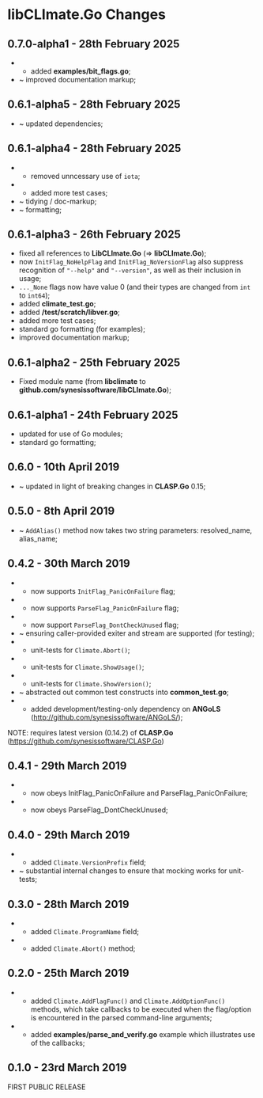 # **libCLImate.Go** Changes


## 0.7.0-alpha1 - 28th February 2025

* + added **examples/bit_flags.go**;
* ~ improved documentation markup;


## 0.6.1-alpha5 - 28th February 2025

* ~ updated dependencies;


## 0.6.1-alpha4 - 28th February 2025

* - removed unncessary use of `iota`;
* + added more test cases;
* ~ tidying / doc-markup;
* ~ formatting;


## 0.6.1-alpha3 - 26th February 2025

* fixed all references to **LibCLImate.Go** (=> **libCLImate.Go**);
* now `InitFlag_NoHelpFlag` and `InitFlag_NoVersionFlag` also suppress recognition of `"--help"` and `"--version"`, as well as their inclusion in usage;
* `..._None` flags now have value 0 (and their types are changed from `int` to `int64`);
* added **climate_test.go**;
* added **/test/scratch/libver.go**;
* added more test cases;
* standard go formatting (for examples);
* improved documentation markup;


## 0.6.1-alpha2 - 25th February 2025

* Fixed module name (from **libclimate** to **github.com/synesissoftware/libCLImate.Go**);


## 0.6.1-alpha1 - 24th February 2025

* updated for use of Go modules;
* standard go formatting;


## 0.6.0 - 10th April 2019

* ~ updated in light of breaking changes in **CLASP.Go** 0.15;


## 0.5.0 - 8th April 2019

* ~ ``AddAlias()`` method now takes two string parameters: resolved_name, alias_name;


## 0.4.2 - 30th March 2019

* + now supports ``InitFlag_PanicOnFailure`` flag;
* + now supports ``ParseFlag_PanicOnFailure`` flag;
* + now support ``ParseFlag_DontCheckUnused`` flag;
* ~ ensuring caller-provided exiter and stream are supported (for testing);
* + unit-tests for ``Climate.Abort()``;
* + unit-tests for ``Climate.ShowUsage()``;
* + unit-tests for ``Climate.ShowVersion()``;
* ~ abstracted out common test constructs into **common_test.go**;
* + added development/testing-only dependency on **ANGoLS** (http://github.com/synesissoftware/ANGoLS/);

NOTE: requires latest version (0.14.2) of **CLASP.Go** (https://github.com/synesissoftware/CLASP.Go)


## 0.4.1 - 29th March 2019

* + now obeys InitFlag_PanicOnFailure and ParseFlag_PanicOnFailure;
* + now obeys ParseFlag_DontCheckUnused;


## 0.4.0 - 29th March 2019

* + added ``Climate.VersionPrefix`` field;
* ~ substantial internal changes to ensure that mocking works for unit-tests;


## 0.3.0 - 28th March 2019

* + added ``Climate.ProgramName`` field;
* + added ``Climate.Abort()`` method;


## 0.2.0 - 25th March 2019

* + added ``Climate.AddFlagFunc()`` and ``Climate.AddOptionFunc()`` methods, which take callbacks to be executed when the flag/option is encountered in the parsed command-line arguments;
* + added **examples/parse_and_verify.go** example which illustrates use of the callbacks;


## 0.1.0 - 23rd March 2019

FIRST PUBLIC RELEASE


<!-- ########################### end of file ########################### -->

